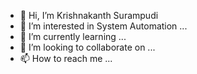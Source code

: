 - 👋 Hi, I’m Krishnakanth Surampudi
- 👀 I’m interested in System Automation ...
- 🌱 I’m currently learning ...
- 💞️ I’m looking to collaborate on ...
- 📫 How to reach me ...

<!---
krrish22/krrish22 is a ✨ special ✨ repository because its `README.md` (this file) appears on your GitHub profile.
You can click the Preview link to take a look at your changes.
--->
